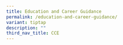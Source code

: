 ```yaml
---
title: Education and Career Guidance
permalink: /education-and-career-guidance/
variant: tiptap
description: ""
third_nav_title: CCE
---
```

<p></p>